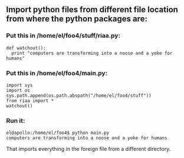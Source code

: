 ## Import python files from different file location from where the python packages are:  
  
### Put this in /home/el/foo4/stuff/riaa.py:  
```code
def watchout():
  print "computers are transforming into a noose and a yoke for humans"  
```  
  
### Put this in /home/el/foo4/main.py:  
```code
import sys 
import os
sys.path.append(os.path.abspath("/home/el/foo4/stuff"))
from riaa import *
watchout()
```  
### Run it:
```code 
el@apollo:/home/el/foo4$ python main.py   
computers are transforming into a noose and a yoke for humans
```  
That imports everything in the foreign file from a different directory.
